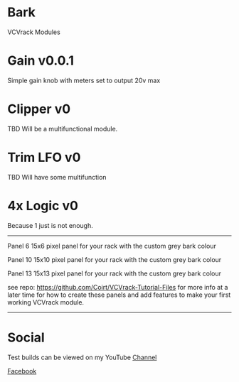 # Bark
VCVrack Modules


# Gain v0.0.1
Simple gain knob with meters set to output 20v max

# Clipper v0
TBD Will be a multifunctional module.

# Trim LFO v0
TBD Will have some multifunction

# 4x Logic v0
Because 1 just is not enough.

---------
Panel 6
15x6 pixel panel for your rack with the custom grey bark colour

Panel 10
15x10 pixel panel for your rack with the custom grey bark colour

Panel 13
15x13 pixel panel for your rack with the custom grey bark colour

see repo: https://github.com/Coirt/VCVrack-Tutorial-Files for more info at a later time for 
how to create these panels and add features to make your first working VCVrack module.

---------
# Social
Test builds can be viewed on my YouTube [Channel](https://www.youtube.com/channel/UCgXuIsOMqlTLbuXRaUjBWuA/featured?view_as=subscriber)

[Facebook](https://www.facebook.com/phil.golden.5070)
